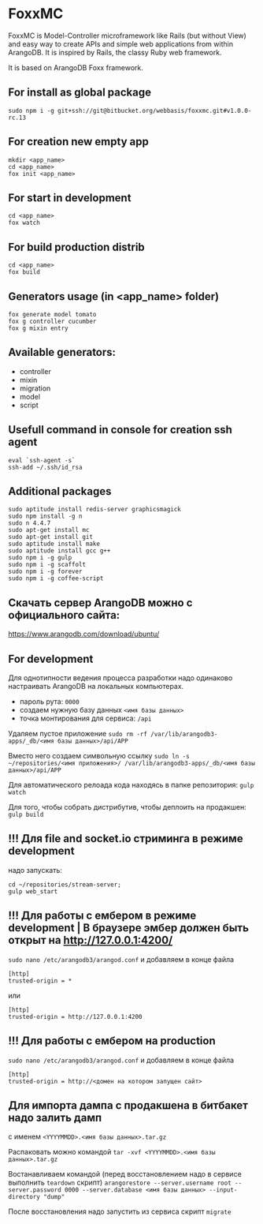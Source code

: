 FoxxMC
================================

FoxxMC is Model-Controller microframework like Rails (but without View)
and easy way to create APIs and simple web applications from
within ArangoDB. It is inspired by Rails, the classy Ruby web
framework.

It is based on ArangoDB Foxx framework.

## For install as global package
```
sudo npm i -g git+ssh://git@bitbucket.org/webbasis/foxxmc.git#v1.0.0-rc.13
```

## For creation new empty app
```
mkdir <app_name>
cd <app_name>
fox init <app_name>
```

## For start in development
```
cd <app_name>
fox watch
```

## For build production distrib
```
cd <app_name>
fox build
```

## Generators usage (in <app_name> folder)
```
fox generate model tomato
fox g controller cucumber
fox g mixin entry
```

## Available generators:
* controller
* mixin
* migration
* model
* script


## Usefull command in console for creation ssh agent
```
eval `ssh-agent -s`
ssh-add ~/.ssh/id_rsa

```

## Additional packages
```
sudo aptitude install redis-server graphicsmagick
sudo npm install -g n
sudo n 4.4.7
sudo apt-get install mc
sudo apt-get install git
sudo aptitude install make
sudo aptitude install gcc g++
sudo npm i -g gulp
sudo npm i -g scaffolt
sudo npm i -g forever
sudo npm i -g coffee-script
```


## Скачать сервер ArangoDB можно с официального сайта:

https://www.arangodb.com/download/ubuntu/

## For development

Для однотипности ведения процесса разработки надо одинаково настраивать ArangoDB
на локальных компьютерах.
* пароль рута: `0000`
* создаем нужную базу данных `<имя базы данных>`
* точка монтирования для сервиса: `/api`

Удаляем пустое приложение
`sudo rm -rf /var/lib/arangodb3-apps/_db/<имя базы данных>/api/APP`

Вместо него создаем символьную ссылку
`sudo ln -s ~/repositories/<имя приложения>/ /var/lib/arangodb3-apps/_db/<имя базы данных>/api/APP`

Для автоматического релоада кода находясь в папке репозитория:
`gulp watch`

Для того, чтобы собрать дистрибутив, чтобы деплоить на продакшен:
`gulp build`

## !!! Для file and socket.io стриминга в режиме development
надо запускать:
```
cd ~/repositories/stream-server;
gulp web_start

```

## !!! Для работы с ембером в режиме development | В браузере эмбер должен быть открыт на http://127.0.0.1:4200/
`sudo nano /etc/arangodb3/arangod.conf`
и добавляем в конце файла
```
[http]
trusted-origin = *
```
или
```
[http]
trusted-origin = http://127.0.0.1:4200
```

## !!! Для работы с ембером на production
`sudo nano /etc/arangodb3/arangod.conf`
и добавляем в конце файла
```
[http]
trusted-origin = http://<домен на котором запущен сайт>
```


## Для импорта дампа с продакшена в битбакет надо залить дамп

с именем `<YYYYMMDD>.<имя базы данных>.tar.gz`

Распаковать можно командой
`tar -xvf <YYYYMMDD>.<имя базы данных>.tar.gz`

Востанавливаем командой (перед восстановлением надо в сервисе выполнить `teardown` скрипт)
`arangorestore --server.username root --server.password 0000 --server.database <имя базы данных> --input-directory "dump"`

После восстановления надо запустить из сервиса скрипт `migrate`
